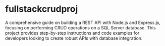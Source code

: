 # fullstackcrudproj
A comprehensive guide on building a REST API with Node.js and Express.js, focusing on performing CRUD operations on a SQL Server database. This project provides step-by-step instructions and code examples for developers looking to create robust APIs with database integration.
